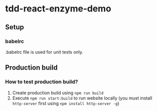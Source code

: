 # tdd-react-enzyme-demo

## Setup

### babelrc

.babelrc file is used for unit tests only.

## Production build

### How to test production build?

1. Create production build using `npm run build`
2. Execute `npm run start:build` to run website locally (you must install `http-server` first using `npm install http-server -g`)